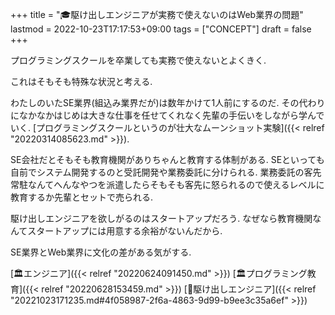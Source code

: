 +++
title = "🎓駆け出しエンジニアが実務で使えないのはWeb業界の問題"
lastmod = 2022-10-23T17:17:53+09:00
tags = ["CONCEPT"]
draft = false
+++

プログラミングスクールを卒業しても実務で使えないとよくきく.

これはそもそも特殊な状況と考える.

わたしのいたSE業界(組込み業界だが)は数年かけて1人前にするのだ. その代わりになかなかはじめは大きな仕事を任せてくれなく先輩の手伝いをしながら学んでいく. [プログラミングスクールというのが壮大なムーンショット実験]({{< relref "20220314085623.md" >}}).

SE会社だとそもそも教育機関がありちゃんと教育する体制がある. SEといっても自前でシステム開発するのと受託開発や業務委託に分けられる. 業務委託の客先常駐なんてへんなやつを派遣したらそもそも客先に怒られるので使えるレベルに教育するか先輩とセットで売られる.

駆け出しエンジニアを欲しがるのはスタートアップだろう. なぜなら教育機関なんてスタートアップには用意する余裕がないんだから.

SE業界とWeb業界に文化の差がある気がする.

[🏛エンジニア]({{< relref "20220624091450.md" >}}) [🏛プログラミング教育]({{< relref "20220628153459.md" >}}) [🔖駆け出しエンジニア]({{< relref "20221023171235.md#4f058987-2f6a-4863-9d99-b9ee3c35a6ef" >}})
